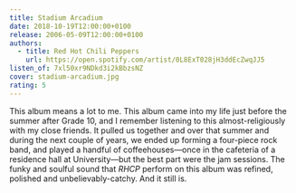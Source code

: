 ```yaml
---
title: Stadium Arcadium
date: 2018-10-19T12:00:00+0100
release: 2006-05-09T12:00:00+0100
authors:
  - title: Red Hot Chili Peppers
    url: https://open.spotify.com/artist/0L8ExT028jH3ddEcZwqJJ5
listen_of: 7xl50xr9NDkd3i2kBbzsNZ
cover: stadium-arcadium.jpg
rating: 5
---
```


This album means a lot to me. This album came into my life just before the summer after Grade 10, and I remember listening to this almost-religiously with my close friends. It pulled us together and over that summer and during the next couple of years, we ended up forming a four-piece rock band, and played a handful of coffeehouses—once in the cafeteria of a residence hall at University—but the best part were the jam sessions. The funky and soulful sound that *RHCP* perform on this album was refined, polished and unbelievably-catchy. And it still is.
